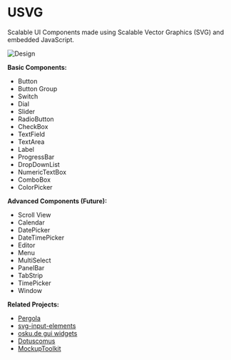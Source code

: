 USVG
====


Scalable UI Components made using Scalable Vector Graphics (SVG) and embedded JavaScript. 


![Design](https://raw.github.com/neonnds/USVG/master/web_ui_preview.png)


<b>Basic Components:</b>
<ul>
	<li>Button</li>
	<li>Button Group</li>
	<li>Switch</li>
	<li>Dial</li>
	<li>Slider</li>
	<li>RadioButton</li>
	<li>CheckBox</li>
	<li>TextField</li>
	<li>TextArea</li>
	<li>Label</li>
	<li>ProgressBar</li>
	<li>DropDownList</li>
 	<li>NumericTextBox</li>
	<li>ComboBox</li>
	<li>ColorPicker</li>
</ul>

<b>Advanced Components (Future):</b>
<ul>
	<li>Scroll View</li>
    	<li>Calendar</li>
  	<li>DatePicker</li>
	<li>DateTimePicker</li>
   	<li>Editor</li>
    	<li>Menu</li>
    	<li>MultiSelect</li>
	<li>PanelBar</li>
    	<li>TabStrip</li>
    	<li>TimePicker</li>
    	<li>Window</li>
</ul>

<b>Related Projects:</b>
<ul>
	<li><a href="http://www.dotuscomus.com/pergola/examples.html">Pergola</a></li>
	<li><a href="http://engelfrost.github.io/svg-input-elements/">svg-input-elements</a></li>
	<li><a href="http://osku.de/svg/gui-examples/">osku.de gui widgets</a></li>
	<li><a href="http://www.dotuscomus.com/svg/lib/library.html">Dotuscomus</a></li>
	<li><a href="https://github.com/ajashton/Inkscape-Mockup-Toolkit">MockupToolkit</a>	
</ul>

<!--
The table below shows the behavior of the interface and its contents in the major browsers on high end configurations, and refers to what is concretely visible and working.

<table border="0" cellpadding="2" cellspacing="0">
	<tr>
		<th></th>
		<th>Graphics rendering</th>
		<th>Text rendering</th>
		<th>Homogeneity</th>
		<th>Speed</th>
		<th>Usability</th>
	</tr>
	<tr>
		<td>Safari</td>
		<td>Excellent</td>
		<td>Very Good</td>
		<td>Good</td>
		<td>Fast</td>
		<td>Excellent</td>
	</tr>
	<tr>
		<td>Opera</td>
		<td>Very Good</td>
		<td>Very Good</td>
		<td>Very Good</td>
		<td>Fast</td>
		<td>Good</td>
	</tr>
	<tr>
		<td>Firefox</td>
		<td>Very Good</td>
		<td>Very Good</td>
		<td>Good</td>
		<td>Fast</td>
		<td>Very Good</td>
	</tr>
	<tr>
		<td>IE + ASV</td>
		<td>Good</td>
		<td>Average</td>
		<td>Very Good</td>
		<td>Very Fast</td>
		<td>Very Good</td>
	</tr>
	<tr>
		<td>Google Chrome</td>
		<td>Good</td>
		<td>Very Good</td>
		<td>Good</td>
		<td>Very Fast</td>
		<td>Excellent</td>
	</tr>
</table>
-->
